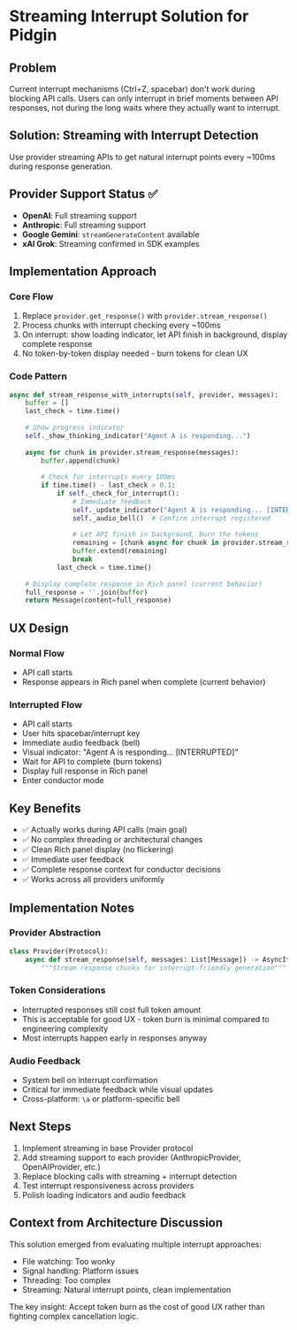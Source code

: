 # Streaming Interrupt Solution for Pidgin

## Problem
Current interrupt mechanisms (Ctrl+Z, spacebar) don't work during blocking API calls. Users can only interrupt in brief moments between API responses, not during the long waits where they actually want to interrupt.

## Solution: Streaming with Interrupt Detection

Use provider streaming APIs to get natural interrupt points every ~100ms during response generation.

## Provider Support Status ✅
- **OpenAI**: Full streaming support
- **Anthropic**: Full streaming support  
- **Google Gemini**: `streamGenerateContent` available
- **xAI Grok**: Streaming confirmed in SDK examples

## Implementation Approach

### Core Flow
1. Replace `provider.get_response()` with `provider.stream_response()`
2. Process chunks with interrupt checking every ~100ms
3. On interrupt: show loading indicator, let API finish in background, display complete response
4. No token-by-token display needed - burn tokens for clean UX

### Code Pattern
```python
async def stream_response_with_interrupts(self, provider, messages):
    buffer = []
    last_check = time.time()
    
    # Show progress indicator
    self._show_thinking_indicator("Agent A is responding...")
    
    async for chunk in provider.stream_response(messages):
        buffer.append(chunk)
        
        # Check for interrupts every 100ms
        if time.time() - last_check > 0.1:
            if self._check_for_interrupt():
                # Immediate feedback
                self._update_indicator("Agent A is responding... [INTERRUPTED]")
                self._audio_bell()  # Confirm interrupt registered
                
                # Let API finish in background, burn the tokens
                remaining = [chunk async for chunk in provider.stream_response(messages)]
                buffer.extend(remaining)
                break
            last_check = time.time()
    
    # Display complete response in Rich panel (current behavior)
    full_response = ''.join(buffer)
    return Message(content=full_response)
```

## UX Design

### Normal Flow
- API call starts
- Response appears in Rich panel when complete (current behavior)

### Interrupted Flow  
- API call starts
- User hits spacebar/interrupt key
- Immediate audio feedback (bell)
- Visual indicator: "Agent A is responding... [INTERRUPTED]"
- Wait for API to complete (burn tokens)
- Display full response in Rich panel
- Enter conductor mode

## Key Benefits
- ✅ Actually works during API calls (main goal)
- ✅ No complex threading or architectural changes
- ✅ Clean Rich panel display (no flickering)
- ✅ Immediate user feedback
- ✅ Complete response context for conductor decisions
- ✅ Works across all providers uniformly

## Implementation Notes

### Provider Abstraction
```python
class Provider(Protocol):
    async def stream_response(self, messages: List[Message]) -> AsyncIterator[str]:
        """Stream response chunks for interrupt-friendly generation"""
```

### Token Considerations
- Interrupted responses still cost full token amount
- This is acceptable for good UX - token burn is minimal compared to engineering complexity
- Most interrupts happen early in responses anyway

### Audio Feedback
- System bell on interrupt confirmation
- Critical for immediate feedback while visual updates
- Cross-platform: `\a` or platform-specific bell

## Next Steps
1. Implement streaming in base Provider protocol
2. Add streaming support to each provider (AnthropicProvider, OpenAIProvider, etc.)
3. Replace blocking calls with streaming + interrupt detection
4. Test interrupt responsiveness across providers
5. Polish loading indicators and audio feedback

## Context from Architecture Discussion
This solution emerged from evaluating multiple interrupt approaches:
- File watching: Too wonky
- Signal handling: Platform issues
- Threading: Too complex
- Streaming: Natural interrupt points, clean implementation

The key insight: Accept token burn as the cost of good UX rather than fighting complex cancellation logic.